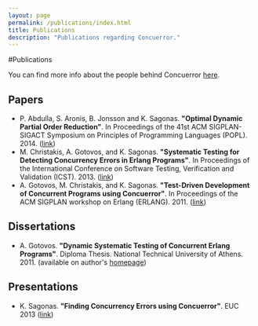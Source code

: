 ```yaml
---
layout: page
permalink: /publications/index.html
title: Publications
description: "Publications regarding Concuerror."
---
```


#Publications

You can find more info about the people behind Concuerror [here](/people/).

## Papers

* P. Abdulla, S. Aronis, B. Jonsson and K. Sagonas. **"Optimal Dynamic Partial Order Reduction"**. In Proceedings of the 41st ACM SIGPLAN-SIGACT Symposium on Principles of Programming Languages (POPL). 2014. ([link](http://user.it.uu.se/~parosh/publications/papers/popl2014.pdf))
* M. Christakis, A. Gotovos, and K. Sagonas. **"Systematic Testing for Detecting Concurrency Errors in Erlang Programs"**. In Proceedings of the International Conference on Software Testing, Verification and Validation (ICST). 2013. ([link](http://ieeexplore.ieee.org/xpls/abs_all.jsp?arnumber=6569727))
* A. Gotovos, M. Christakis, and K. Sagonas. **"Test-Driven Development of Concurrent Programs using Concuerror"**. In Proceedings of the ACM SIGPLAN workshop on Erlang (ERLANG). 2011. ([link](/assets/pdf/erlang1110-gotovos.pdf))

## Dissertations

* A. Gotovos. **"Dynamic Systematic Testing of Concurrent Erlang Programs"**. Diploma Thesis. National Technical University of Athens. 2011. (available on author's [homepage](http://n.ethz.ch/~alkisg/bio.html))

## Presentations

* K. Sagonas. **"Finding Concurrency Errors using Concuerror"**. EUC 2013 ([link](https://www.erlang-factory.com/conference/ErlangUserConference2013/speakers/KostisSagonas))

